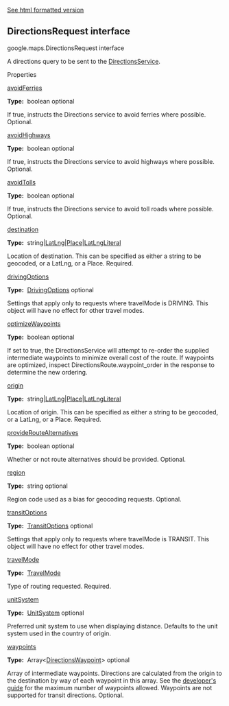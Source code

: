 [See html formatted version](https://huasofoundries.github.io/google-maps-documentation/DirectionsRequest.html)


DirectionsRequest interface
---------------------------

google.maps.DirectionsRequest interface

A directions query to be sent to the [DirectionsService](DirectionsService.md).

Properties

[avoidFerries](#DirectionsRequest.avoidFerries)

**Type:**  boolean optional

If true, instructs the Directions service to avoid ferries where possible. Optional.

[avoidHighways](#DirectionsRequest.avoidHighways)

**Type:**  boolean optional

If true, instructs the Directions service to avoid highways where possible. Optional.

[avoidTolls](#DirectionsRequest.avoidTolls)

**Type:**  boolean optional

If true, instructs the Directions service to avoid toll roads where possible. Optional.

[destination](#DirectionsRequest.destination)

**Type:**  string|[LatLng](LatLng.md)|[Place](Place.md)|[LatLngLiteral](LatLngLiteral.md)

Location of destination. This can be specified as either a string to be geocoded, or a LatLng, or a Place. Required.

[drivingOptions](#DirectionsRequest.drivingOptions)

**Type:**  [DrivingOptions](DrivingOptions.md) optional

Settings that apply only to requests where travelMode is DRIVING. This object will have no effect for other travel modes.

[optimizeWaypoints](#DirectionsRequest.optimizeWaypoints)

**Type:**  boolean optional

If set to true, the DirectionsService will attempt to re-order the supplied intermediate waypoints to minimize overall cost of the route. If waypoints are optimized, inspect DirectionsRoute.waypoint\_order in the response to determine the new ordering.

[origin](#DirectionsRequest.origin)

**Type:**  string|[LatLng](LatLng.md)|[Place](Place.md)|[LatLngLiteral](LatLngLiteral.md)

Location of origin. This can be specified as either a string to be geocoded, or a LatLng, or a Place. Required.

[provideRouteAlternatives](#DirectionsRequest.provideRouteAlternatives)

**Type:**  boolean optional

Whether or not route alternatives should be provided. Optional.

[region](#DirectionsRequest.region)

**Type:**  string optional

Region code used as a bias for geocoding requests. Optional.

[transitOptions](#DirectionsRequest.transitOptions)

**Type:**  [TransitOptions](TransitOptions.md) optional

Settings that apply only to requests where travelMode is TRANSIT. This object will have no effect for other travel modes.

[travelMode](#DirectionsRequest.travelMode)

**Type:**  [TravelMode](TravelMode.md)

Type of routing requested. Required.

[unitSystem](#DirectionsRequest.unitSystem)

**Type:**  [UnitSystem](UnitSystem.md) optional

Preferred unit system to use when displaying distance. Defaults to the unit system used in the country of origin.

[waypoints](#DirectionsRequest.waypoints)

**Type:**  Array<[DirectionsWaypoint](DirectionsWaypoint.md)\> optional

Array of intermediate waypoints. Directions are calculated from the origin to the destination by way of each waypoint in this array. See the [developer's guide](/maps/documentation/javascript/directions#UsageLimits) for the maximum number of waypoints allowed. Waypoints are not supported for transit directions. Optional.